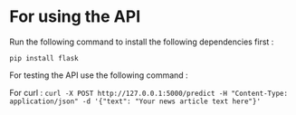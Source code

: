 # For using the API

Run the following command to install the following dependencies first :

``pip install flask``

For testing the API use the following command :

For curl : ``curl -X POST http://127.0.0.1:5000/predict -H "Content-Type: application/json" -d '{"text": "Your news article text here"}' ``

